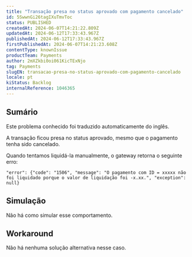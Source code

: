 ```yaml
---
title: "Transação presa no status aprovado com pagamento cancelado"
id: 5SwwnGi26tagIXuTmvToc
status: PUBLISHED
createdAt: 2024-06-07T14:21:22.809Z
updatedAt: 2024-06-12T17:33:43.967Z
publishedAt: 2024-06-12T17:33:43.967Z
firstPublishedAt: 2024-06-07T14:21:23.608Z
contentType: knownIssue
productTeam: Payments
author: 2mXZkbi0oi061KicTExNjo
tag: Payments
slugEN: transacao-presa-no-status-aprovado-com-pagamento-cancelado
locale: pt
kiStatus: Backlog
internalReference: 1046365
---
```


## Sumário

<div class="alert alert-info">
  <p>Este problema conhecido foi traduzido automaticamente do inglês.</p>
</div>


A transação ficou presa no status aprovado, mesmo que o pagamento tenha sido cancelado.

Quando tentamos liquidá-la manualmente, o gateway retorna o seguinte erro:

    "error": {"code": "1506", "message": "O pagamento com ID = xxxxx não foi liquidado porque o valor de liquidação foi -x.xx.", "exception": null}


## Simulação


Não há como simular esse comportamento.



## Workaround


Não há nenhuma solução alternativa nesse caso.





